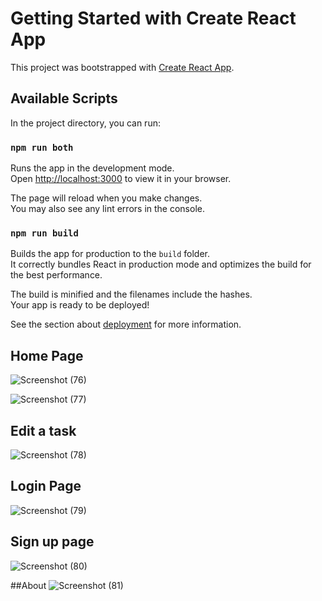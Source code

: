 # Getting Started with Create React App

This project was bootstrapped with [Create React App](https://github.com/facebook/create-react-app).

## Available Scripts

In the project directory, you can run:

### `npm run both`

Runs the app in the development mode.\
Open [http://localhost:3000](http://localhost:3000) to view it in your browser.

The page will reload when you make changes.\
You may also see any lint errors in the console.


### `npm run build`

Builds the app for production to the `build` folder.\
It correctly bundles React in production mode and optimizes the build for the best performance.

The build is minified and the filenames include the hashes.\
Your app is ready to be deployed!

See the section about [deployment](https://facebook.github.io/create-react-app/docs/deployment) for more information.

## Home Page
![Screenshot (76)](https://github.com/user-attachments/assets/d73cd5fe-c1a9-418c-b421-e21cc426dda0)

![Screenshot (77)](https://github.com/user-attachments/assets/65fd6428-d098-4cba-8813-f43ab6815113)

## Edit a task
![Screenshot (78)](https://github.com/user-attachments/assets/9cf682da-aba6-4adf-9a4d-597549bbb955)

## Login Page
![Screenshot (79)](https://github.com/user-attachments/assets/6fd7af94-2c91-4415-a698-ae94b62981f9)

## Sign up page
![Screenshot (80)](https://github.com/user-attachments/assets/12bb8880-c400-4788-8c7a-38ac26039fb8)

##About
![Screenshot (81)](https://github.com/user-attachments/assets/da9ef9e6-a34e-4f46-96f3-0b4f2cf87d84)

